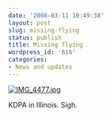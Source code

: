 ```yaml
---
date: '2008-03-11 10:49:38'
layout: post
slug: missing-flying
status: publish
title: Missing flying
wordpress_id: '616'
categories:
- News and updates
---
```


[![IMG_4477.jpg](http://www.phfactor.net/wp/wp-photos/thumb.20080311-104938-2.jpg)](http://www.phfactor.net/wp/wp-photos/20080311-104938-2.jpg)


KDPA in Illinois. Sigh.




